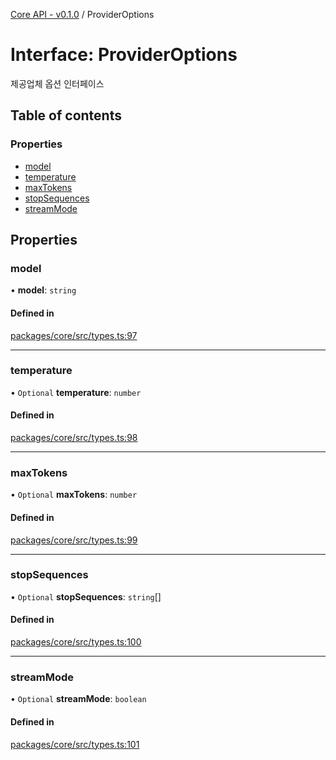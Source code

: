[Core API - v0.1.0](/robota/api-reference/core/) / ProviderOptions

# Interface: ProviderOptions

제공업체 옵션 인터페이스

## Table of contents

### Properties

- [model](/robota/api-reference/core/interfaces/ProviderOptions#model)
- [temperature](/robota/api-reference/core/interfaces/ProviderOptions#temperature)
- [maxTokens](/robota/api-reference/core/interfaces/ProviderOptions#maxtokens)
- [stopSequences](/robota/api-reference/core/interfaces/ProviderOptions#stopsequences)
- [streamMode](/robota/api-reference/core/interfaces/ProviderOptions#streammode)

## Properties

### <a id="model" name="model"></a> model

• **model**: `string`

#### Defined in

[packages/core/src/types.ts:97](https://github.com/robotaio/robota/blob/main/packages/core/src/types.ts#L97)

___

### <a id="temperature" name="temperature"></a> temperature

• `Optional` **temperature**: `number`

#### Defined in

[packages/core/src/types.ts:98](https://github.com/robotaio/robota/blob/main/packages/core/src/types.ts#L98)

___

### <a id="maxtokens" name="maxtokens"></a> maxTokens

• `Optional` **maxTokens**: `number`

#### Defined in

[packages/core/src/types.ts:99](https://github.com/robotaio/robota/blob/main/packages/core/src/types.ts#L99)

___

### <a id="stopsequences" name="stopsequences"></a> stopSequences

• `Optional` **stopSequences**: `string`[]

#### Defined in

[packages/core/src/types.ts:100](https://github.com/robotaio/robota/blob/main/packages/core/src/types.ts#L100)

___

### <a id="streammode" name="streammode"></a> streamMode

• `Optional` **streamMode**: `boolean`

#### Defined in

[packages/core/src/types.ts:101](https://github.com/robotaio/robota/blob/main/packages/core/src/types.ts#L101)
